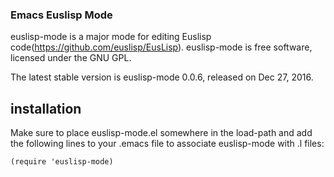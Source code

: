 ### Emacs Euslisp Mode

euslisp-mode is a major mode for editing Euslisp code(https://github.com/euslisp/EusLisp).
euslisp-mode is free software, licensed under the GNU GPL.

The latest stable version is euslisp-mode 0.0.6, released on Dec 27, 2016.

## installation
Make sure to place euslisp-mode.el somewhere in the load-path and add the following lines to your .emacs file to associate euslisp-mode with .l files:

```
(require 'euslisp-mode)
```
